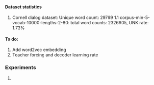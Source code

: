 #### Dataset statistics
1. Cornell dialog dataset:
Unique word count: 29769
1.1 corpus-min-5-vocab-10000-lengths-2-80: total word counts: 2326905, UNK rate: 1.73%

#### To do:
1. Add word2vec embedding
2. Teacher forcing and decoder learning rate


### Experiments
1. 